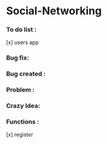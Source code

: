 # Social-Networking

### To do list :
[x] users app <br>

### Bug fix:

### Bug created :

### Problem :

### Crazy Idea:

### Functions :
[x] register <br>
